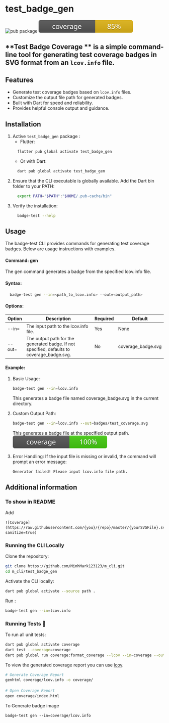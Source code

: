 <!--
This README describes the package. If you publish this package to pub.dev,
this README's contents appear on the landing page for your package.

For information about how to write a good package README, see the guide for
[writing package pages](https://dart.dev/guides/libraries/writing-package-pages).

For general information about developing packages, see the Dart guide for
[creating packages](https://dart.dev/guides/libraries/create-library-packages)
and the Flutter guide for
[developing packages and plugins](https://flutter.dev/developing-packages).
-->
# test_badge_gen
![pub package](https://img.shields.io/pub/v/test_badge_gen.svg?label=pub&color=blue) ![Coverage](coverage_badge.svg)

**Test Badge Coverage ** is a simple command-line tool for generating test coverage badges in SVG format from an `lcov.info` file.
---

## Features

- Generate test coverage badges based on `lcov.info` files.
- Customize the output file path for generated badges.
- Built with Dart for speed and reliability.
- Provides helpful console output and guidance.

## Installation
1. Active `test_badge_gen` package :
   - Flutter:
    ```bash
      flutter pub global activate test_badge_gen
    ```
   - Or with Dart:
    ```bash
      dart pub global activate test_badge_gen
    ```
2. Ensure that the CLI executable is globally available. Add the Dart bin folder to your PATH:
    ```bash
      export PATH="$PATH":"$HOME/.pub-cache/bin"
    ```
3. Verify the installation:
    ```bash
      badge-test --help
    ```
## Usage

The badge-test CLI provides commands for generating test coverage badges. Below are usage instructions with examples.

#### Command: gen
The gen command generates a badge from the specified lcov.info file.

#### Syntax:
```bash
  badge-test gen --in=<path_to_lcov.info> --out=<output_path>
```
#### Options:
| Option       | Description                                                                                | Required | Default            |
|--------------|--------------------------------------------------------------------------------------------|----------|--------------------|
| --in=<path>  | The input path to the lcov.info file.                                                      | Yes      | None               |
| --out=<path> | The output path for the generated badge. If not specified, defaults to coverage_badge.svg. | No       | coverage_badge.svg |

#### Example:
1. Basic Usage:

   ```bash
   badge-test gen --in=lcov.info
   ```
   This generates a badge file named coverage_badge.svg in the current directory.

2. Custom Output Path:

   ```bash
   badge-test gen --in=lcov.info --out=badges/test_coverage.svg
   ```
   This generates a badge file at the specified output path.
   ![Coverage](doc/coverage_badge.svg)

3. Error Handling: If the input file is missing or invalid, the command will prompt an error message:

   ```
   Generator failed! Please input lcov.info file path.
   ```


## Additional information
### To show in README 
Add 
```
![Coverage](https://raw.githubusercontent.com/{you}/{repo}/master/{yourSVGFile}.svg?sanitize=true)
```
### Running the CLI Locally
Clone the repository:
```bash
git clone https://github.com/MinhMark123123/m_cli.git
cd m_cli/test_badge_gen
```
Activate the CLI locally:
```bash
dart pub global activate --source path .
```
Run :
```bash
badge-test gen --in=lcov.info
```

### Running Tests 🧪

To run all unit tests:

```sh
dart pub global activate coverage
dart test --coverage=coverage
dart pub global run coverage:format_coverage --lcov --in=coverage --out=coverage/lcov.info
```

To view the generated coverage report you can use [lcov](https://github.com/linux-test-project/lcov).

```sh
# Generate Coverage Report
genhtml coverage/lcov.info -o coverage/

# Open Coverage Report
open coverage/index.html
```

To Generate badge image

```
badge-test gen --in=coverage/lcov.info
```
